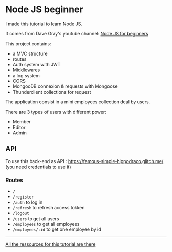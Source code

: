 # Node JS beginner

I made this tutorial to learn Node JS. 

It comes from Dave Gray's youtube channel: [Node JS for beginners](https://www.youtube.com/watch?v=f2EqECiTBL8)

This project contains: 
- a MVC structure 
- routes
- Auth system with JWT
- Middlewares
- a log system
- CORS
- MongooDB connexion & requests with Mongoose
- Thunderclient collections for request

The application consist in a mini employees collection deal by users. 

There are 3 types of users with different power: 
- Member
- Editor
- Admin

## API

To use this back-end as API : https://famous-simple-hippodraco.glitch.me/ (you need credentials to use it)

### Routes

* `/`
* `/register`
* `/auth` to log in
* `/refresh` to refresh access tokken
* `/logout`
* `/users` to get all users
* `/employees` to get all employees
* `/employees/:id` to get one employee by id

---

[All the ressources for this tutorial are there](https://github.com/gitdagray/node_js_resources)